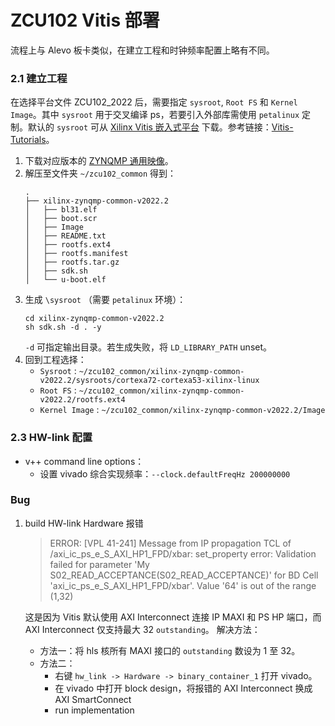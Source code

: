 # ZCU102 Vitis 部署
流程上与 Alevo 板卡类似，在建立工程和时钟频率配置上略有不同。

### 2.1 建立工程
在选择平台文件 ZCU102_2022 后，需要指定 `sysroot`, `Root FS` 和 `Kernel Image`。其中 `sysroot` 用于交叉编译 ps，若要引入外部库需使用 `petalinux` 定制。默认的 `sysroot` 可从 [Xilinx Vitis 嵌入式平台](https://china.xilinx.com/support/download/index.html/content/xilinx/zh/downloadNav/embedded-platforms/archive-vitis-embedded.html) 下载。参考链接：[Vitis-Tutorials](https://github.com/Xilinx/Vitis-Tutorials/blob/2022.2/Vitis_Platform_Creation/Design_Tutorials/03_Edge_VCK190/step2.md)。
1. 下载对应版本的 [ZYNQMP 通用映像](https://china.xilinx.com/member/forms/download/xef.html?filename=xilinx-zynqmp-common-v2022.2_10141622.tar.gz)。
2. 解压至文件夹 `~/zcu102_common` 得到：
    ```shell
    .
    ├── xilinx-zynqmp-common-v2022.2
    │   ├── bl31.elf
    │   ├── boot.scr
    │   ├── Image
    │   ├── README.txt
    │   ├── rootfs.ext4
    │   ├── rootfs.manifest
    │   ├── rootfs.tar.gz
    │   ├── sdk.sh
    │   └── u-boot.elf
    ```
3. 生成 `\sysroot` （需要 `petalinux` 环境）：
   ```shell
   cd xilinx-zynqmp-common-v2022.2
   sh sdk.sh -d . -y
   ```
   `-d` 可指定输出目录。若生成失败，将 `LD_LIBRARY_PATH` unset。
4. 回到工程选择：
   - `Sysroot` : `~/zcu102_common/xilinx-zynqmp-common-v2022.2/sysroots/cortexa72-cortexa53-xilinx-linux`
   - `Root FS` : `~/zcu102_common/xilinx-zynqmp-common-v2022.2/rootfs.ext4`
   - `Kernel Image` : `~/zcu102_common/xilinx-zynqmp-common-v2022.2/Image`

### 2.3 HW-link 配置
- v++ command line options：
  - 设置 vivado 综合实现频率：`--clock.defaultFreqHz 200000000`

### Bug
1. build HW-link Hardware 报错 
   >ERROR: [VPL 41-241] Message from IP propagation TCL of /axi_ic_ps_e_S_AXI_HP1_FPD/xbar: set_property error: Validation failed for parameter 'My S02_READ_ACCEPTANCE(S02_READ_ACCEPTANCE)' for BD Cell 'axi_ic_ps_e_S_AXI_HP1_FPD/xbar'. Value '64' is out of the range (1,32)
   
   这是因为 Vitis 默认使用 AXI Interconnect 连接 IP MAXI 和 PS HP 端口，而 AXI Interconnect 仅支持最大 32 `outstanding`。
   解决方法：
   - 方法一：将 hls 核所有 MAXI 接口的 `outstanding` 数设为 1 至 32。
   - 方法二：
     - 右键 `hw_link -> Hardware -> binary_container_1` 打开 vivado。
     - 在 vivado 中打开 block design，将报错的 AXI Interconnect 换成 AXI SmartConnect
     - run implementation